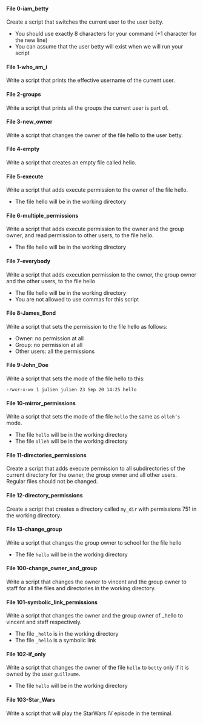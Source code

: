 #### File 0-iam_betty
Create a script that switches the current user to the user betty.
- You should use exactly 8 characters for your command (+1 character for the new line)
- You can assume that the user betty will exist when we will run your script

#### File 1-who_am_i
Write a script that prints the effective username of the current user.

#### File 2-groups
Write a script that prints all the groups the current user is part of.

#### File 3-new_owner
Write a script that changes the owner of the file hello to the user betty.

#### File 4-empty
Write a script that creates an empty file called hello.

#### File 5-execute
Write a script that adds execute permission to the owner of the file hello.

- The file hello will be in the working directory

#### File 6-multiple_permissions
Write a script that adds execute permission to the owner and the group owner, and read permission to other users, to the file hello.

- The file hello will be in the working directory

#### File 7-everybody
Write a script that adds execution permission to the owner, the group owner and the other users, to the file hello

- The file hello will be in the working directory
- You are not allowed to use commas for this script

#### File 8-James_Bond
Write a script that sets the permission to the file hello as follows:

- Owner: no permission at all
- Group: no permission at all
- Other users: all the permissions

#### File 9-John_Doe
Write a script that sets the mode of the file hello to this:

`-rwxr-x-wx 1 julien julien 23 Sep 20 14:25 hello`

#### File 10-mirror_permissions
Write a script that sets the mode of the file `hello` the same as `olleh’s` mode.
- The file `hello` will be in the working directory
- The file `olleh` will be in the working directory

#### File 11-directories_permissions
Create a script that adds execute permission to all subdirectories of the current directory for the owner, the group owner and all other users. Regular files should not be changed.

#### File 12-directory_permissions
Create a script that creates a directory called `my_dir` with permissions 751 in the working directory.

#### File 13-change_group
Write a script that changes the group owner to school for the file hello

- The file `hello` will be in the working directory

#### File 100-change_owner_and_group
Write a script that changes the owner to vincent and the group owner to staff for all the files and directories in the working directory.

#### File 101-symbolic_link_permissions
Write a script that changes the owner and the group owner of _hello to vincent and staff respectively.

- The file `_hello` is in the working directory
- The file `_hello` is a symbolic link

#### File 102-if_only
Write a script that changes the owner of the file `hello` to `betty` only if it is owned by the user `guillaume`.

- The file `hello` will be in the working directory

#### File 103-Star_Wars
Write a script that will play the StarWars IV episode in the terminal.
